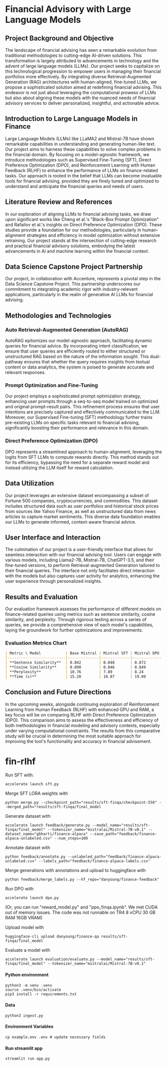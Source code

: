 # Financial Advisory with Large Language Models

## Project Background and Objective

The landscape of financial advising has seen a remarkable evolution from traditional methodologies to cutting-edge AI-driven solutions. This transformation is largely attributed to advancements in technology and the advent of large language models (LLMs). Our project seeks to capitalize on this technological progression to empower users in managing their financial portfolios more effectively. By integrating diverse Retrieval-Augmented Generation (RAG) architectures with human-aligned, fine-tuned LLMs, we propose a sophisticated solution aimed at redefining financial advising. This endeavor is not just about leveraging the computational prowess of LLMs but also about aligning these models with the nuanced needs of financial advisory services to deliver personalized, insightful, and actionable advice.

## Introduction to Large Language Models in Finance

Large Language Models (LLMs) like LLaMA2 and Mistral-7B have shown remarkable capabilities in understanding and generating human-like text. Our project aims to harness these capabilities to solve complex problems in the financial domain. By focusing on a model-agnostic framework, we introduce methodologies such as Supervised Fine-Tuning (SFT), Direct Preference Optimization (DPO), and Reinforcement Learning with Human Feedback (RLHF) to enhance the performance of LLMs on finance-related tasks. Our approach is rooted in the belief that LLMs can become invaluable tools for financial advising, provided they are finely tuned and optimized to understand and anticipate the financial queries and needs of users.

## Literature Review and References

In our exploration of aligning LLMs to financial advising tasks, we draw upon significant works like Cheng et al.'s "Black-Box Prompt Optimization" and Rafailov et al.'s insights on Direct Preference Optimization (DPO). These studies provide a foundation for our methodologies, particularly in human-alignment strategies and efficiency in model optimization without extensive retraining. Our project stands at the intersection of cutting-edge research and practical financial advisory solutions, embodying the latest advancements in AI and machine learning within the financial context.

## Data Science Capstone Project Partnership

Our project, in collaboration with Accenture, represents a pivotal step in the Data Science Capstone Project. This partnership underscores our commitment to integrating academic rigor with industry-relevant applications, particularly in the realm of generative AI LLMs for financial advising.

## Methodologies and Technologies

### Auto Retrieval-Augmented Generation (AutoRAG)

AutoRAG epitomizes our model-agnostic approach, facilitating dynamic queries for financial advice. By incorporating intent classification, we ensure that user queries are efficiently routed to either structured or unstructured RAG based on the nature of the information sought. This dual-pathway ensures that whether the query requires insights from textual content or data analytics, the system is poised to generate accurate and relevant responses.

### Prompt Optimization and Fine-Tuning

Our project employs a sophisticated prompt optimization strategy, enhancing user prompts through a seq-to-seq model trained on optimized and original prompt-result pairs. This refinement process ensures that user intentions are precisely captured and effectively communicated to the LLM. Moreover, our Supervised Fine-tuning (SFT) methodology further trains pre-existing LLMs on specific tasks relevant to financial advising, significantly boosting their performance and relevance in this domain.

### Direct Preference Optimization (DPO)

DPO represents a streamlined approach to human-alignment, leveraging the logits from SFT LLMs to compute rewards directly. This method stands out for its efficiency, bypassing the need for a separate reward model and instead utilizing the LLM itself for reward calculation.

## Data Utilization

Our project leverages an extensive dataset encompassing a subset of Fortune 500 companies, cryptocurrencies, and commodities. This dataset includes structured data such as user portfolios and historical stock prices from sources like Yahoo Finance, as well as unstructured data from news articles to capture market sentiments. This diverse data foundation enables our LLMs to generate informed, context-aware financial advice.

## User Interface and Interaction

The culmination of our project is a user-friendly interface that allows for seamless interaction with our financial advising tool. Users can engage with various models, including Llama2-7B, Mistral-7B, ChatGPT-3.5, and their fine-tuned versions, to perform Retrieval-augmented Generation tailored to their financial queries. The interface not only facilitates direct interaction with the models but also captures user activity for analytics, enhancing the user experience through personalized insights.

## Results and Evaluation

Our evaluation framework assesses the performance of different models on finance-related queries using metrics such as sentence similarity, cosine similarity, and perplexity. Through rigorous testing across a series of queries, we provide a comprehensive view of each model's capabilities, laying the groundwork for further optimizations and improvements.
### Evaluation Metrics Chart

```markdown
| Metric \ Model           | Base Mistral | Mistral SFT | Mistral DPO | GPT-3.5 Turbo |
|--------------------------|--------------|-------------|-------------|----------------|
| **Sentence Similarity**  | 0.842        | 0.848       | 0.872       | 0.877          |
| **Cosine Similarity**    | 0.890        | 0.846       | 0.849       | 0.893          |
| **Perplexity**           | 10.76        | 7.89        | 8.24        | -              |
| **Time (s)**             | 15.20        | 18.87       | 19.09       | 18.11          |
```

## Conclusion and Future Directions

In the upcoming weeks, alongside continuing exploration of Reinforcement Learning from Human Feedback (RLHF) with enhanced GPU and RAM, a key focus will be on comparing RLHF with Direct Preference Optimization (DPO). This comparison aims to assess the effectiveness and efficiency of both methodologies in financial modeling and advisory contexts, especially under varying computational constraints. The results from this comparative study will be crucial in determining the most suitable approach for improving the tool's functionality and accuracy in financial advisement.


# fin-rlhf

Run SFT with: 
```
accelerate launch sft.py
```

Merge SFT LORA weights with 
```
python merge.py --checkpoint_path="results/sft-finqa/checkpoint-550" --merged_path="results/sft-finqa/final_model
```

Generate dataset with 
```
accelerate launch feedback/generate.py --model_name="results/sft-finqa/final_model" --tokenizer_name="mistralai/Mistral-7B-v0.1" --dataset_name="gbharti/finance-alpaca" --save_path="feedback/finance-alpaca-unlabeled.csv" --num_steps=100
```

Annotate dataset with 
```
python feedback/annotate.py --unlabeled_path="feedback/finance-alpaca-unlabeled.csv" --labels_path="feedback/finance-alpaca-labels.csv"
```

Merge generations with annotations and upload to huggingface with 
```
python feedback/merge_labels.py --hf_repo="danyoung/finance-feedback"
```

Run DPO with
```
accelerate launch dpo.py
```
(Or, you can run "reward_model.py" and "ppo_finqa.ipynb". We met CUDA out of memory issues. The code was not runnable on TR4 8 vCPU 30 GB RAM 16GB VRAM)

Upload model with 
```
huggingface-cli upload danyoung/finance-qa results/sft-finqa/final_model
```

Evaluate a model with
```
accelerate launch evaluation/evaluate.py --model_name="results/sft-finqa/final_model" --tokenizer_name="mistralai/Mistral-7B-v0.1"
```
#### Python environment
```
python3 -m venv .venv
source .venv/bin/activate
pip3 install -r requirements.txt
```

#### Data
```
python3 ingest.py
```
#### Environment Variables
```
cp example.env .env # update necessary fields
```

#### Run streamlit app
```
streamlit run app.py
```
